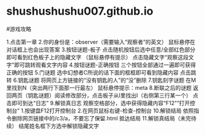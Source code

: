 # shushushushu007.github.io

#游戏攻略

1.点击第一章
2.你的身份是：observer（需要输入“观察者”的英文）
  鼠标悬停在对话框上也会出现答案
3.按钮谜题-板子
  点击随机按钮后选中任意/全部红色部分即可看到红色板子上的隐藏文字
 （鼠标悬停有提示）
  点击隐藏文字“观察这段文字”即可跳转观看文字内容
4.按钮谜题-正确按钮
  三个按钮全部通过一遍即可获得正确的按钮
5.门谜题
  选中幻想者C所说的话下面的框框即可看到隐藏内容
  点击跳转
6.钥匙谜题
  将网页上方链接的“没有钥匙的人”的“没”删除
7.钥匙刻字谜题
  在M里找到N（突出两行下面那一行最左）
  鼠标悬停提示：meta
8.断联之后的谜题
  返回两页（钥匙谜题）阅读修改部分，点击板子从I里找出I（右侧第三行某一个）
  点击即可到达“日志”
9.解锁真日志
  观察空格部分，选中获得隐藏内容“F12”“打开控制台”
  1.按键盘F12打开控制台
  2.在网页鼠标右键-检查-控制台
10.解锁结局
  依照指令删除网页链接中的/c3/a，不要忘了保留.html
  抵达结局
11.解锁真结局（未完待续）
  结尾姓名框下方选中解锁隐藏文字

